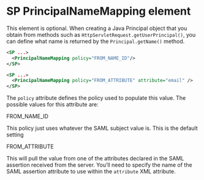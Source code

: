 # SP PrincipalNameMapping element

This element is optional. When creating a Java Principal object that you obtain from methods such as `HttpServletRequest.getUserPrincipal()`, you can define what name is returned by the `Principal.getName()` method.

```xml
<SP ...>
  <PrincipalNameMapping policy="FROM_NAME_ID"/>
</SP>

<SP ...>
  <PrincipalNameMapping policy="FROM_ATTRIBUTE" attribute="email" />
</SP>
```

The `policy` attribute defines the policy used to populate this value. The possible values for this attribute are:

FROM\_NAME\_ID

This policy just uses whatever the SAML subject value is. This is the default setting

FROM\_ATTRIBUTE

This will pull the value from one of the attributes declared in the SAML assertion received from the server. You’ll need to specify the name of the SAML assertion attribute to use within the `attribute` XML attribute.

